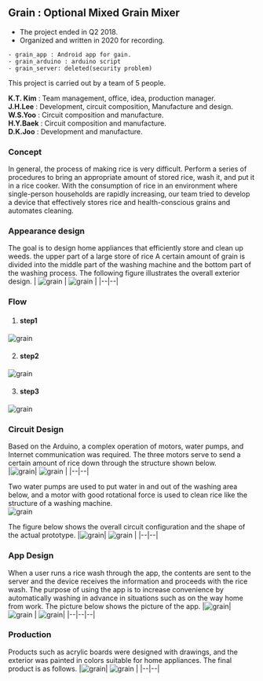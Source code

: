 ## Grain : Optional Mixed Grain Mixer

- The project ended in Q2 2018.  
- Organized and written in 2020 for recording.

~~~
- grain_app : Android app for gain.
- grain_arduino : arduino script
- grain_server: deleted(security problem)
~~~

This project is carried out by a team of 5 people.  

**K.T. Kim** : Team management, office, idea, production manager.  
**J.H.Lee** : Development, circuit composition, Manufacture and design.  
**W.S.Yoo** : Circuit composition and manufacture.   
**H.Y.Baek** : Circuit composition and manufacture.  
**D.K.Joo** : Development and manufacture.   

### Concept  
In general, the process of making rice is very difficult.
Perform a series of procedures to bring an appropriate amount of stored rice, wash it, and put it in a rice cooker.
With the consumption of rice in an environment where single-person households are rapidly increasing, our team tried to develop a device that effectively stores rice and health-conscious grains and automates cleaning.

### Appearance design
The goal is to design home appliances that efficiently store and clean up weeds.
the upper part of a large store of rice A certain amount of grain is divided into the middle part of the washing machine and the bottom part of the washing process.
The following figure illustrates the overall exterior design.
| ![grain]() | ![grain]() |
|--|--|

### Flow

 1. #### step1
  ![grain]()
 
 2. #### step2
 ![grain]()
 
 3. #### step3
 ![grain]()

### Circuit Design
Based on the Arduino, a complex operation of motors, water pumps, and Internet communication was required.
The three motors serve to send a certain amount of rice down through the structure shown below.  
|![grain]()| ![grain]() |
|--|--|

Two water pumps are used to put water in and out of the washing area below, and a motor with good rotational force is used to clean rice like the structure of a washing machine.  
![grain]()  

The figure below shows the overall circuit configuration and the shape of the actual prototype.
|![grain]()| ![grain]() |
|--|--|

### App Design
When a user runs a rice wash through the app, the contents are sent to the server and the device receives the information and proceeds with the rice wash.
The purpose of using the app is to increase convenience by automatically washing in advance in situations such as on the way home from work.
The picture below shows the picture of the app.
|![grain]()| ![grain]() | ![grain]()|
|--|--|--|

### Production
Products such as acrylic boards were designed with drawings, and the exterior was painted in colors suitable for home appliances. 
The final product is as follows.
|![grain]()| ![grain]() |
|--|--|